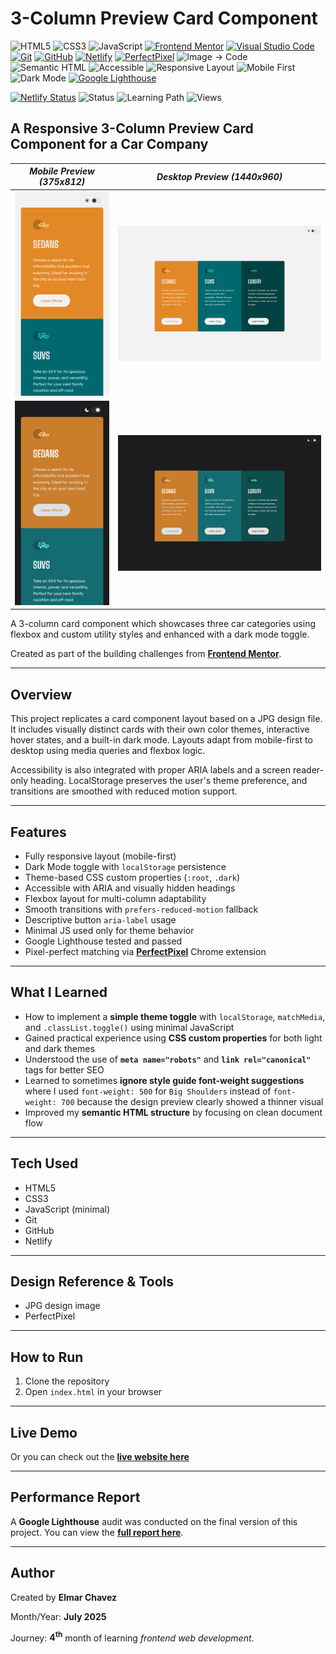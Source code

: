 # 3-Column Preview Card Component

![HTML5](https://img.shields.io/badge/HTML5-E34F26?style=for-the-badge&logo=html5&logoColor=white)
![CSS3](https://img.shields.io/badge/CSS3-1572B6?style=for-the-badge&logo=css3&logoColor=white)
![JavaScript](https://img.shields.io/badge/JavaScript-F7DF1E?style=for-the-badge&logo=javascript&logoColor=black)
[![Frontend Mentor](https://img.shields.io/badge/Frontend%20Mentor-3e54a3?style=for-the-badge&logo=frontendmentor&logoColor=white)](https://www.frontendmentor.io/)
[![Visual Studio Code](https://img.shields.io/badge/VS%20Code-007ACC?style=for-the-badge&logo=visual-studio-code&logoColor=white)](https://code.visualstudio.com/)
[![Git](https://img.shields.io/badge/Git-F05032?style=for-the-badge&logo=git&logoColor=white)](https://git-scm.com/)
[![GitHub](https://img.shields.io/badge/GitHub-181717?style=for-the-badge&logo=github&logoColor=white)](https://github.com/)
[![Netlify](https://img.shields.io/badge/Netlify-00C7B7?style=for-the-badge&logo=netlify&logoColor=white)](https://www.netlify.com/)
[![PerfectPixel](https://img.shields.io/badge/PerfectPixel-F56C94?style=for-the-badge)](https://chrome.google.com/webstore/detail/perfectpixel-by-welldonecod/dkaagdgjmgdmbnecmcefdhjekcoceebi)
![Image → Code](https://img.shields.io/badge/Image%20→%20Code-✔️-6a1b9a?style=for-the-badge&labelColor=2e003e&logoColor=white)
![Semantic HTML](https://img.shields.io/badge/Semantic%20HTML-ff9800?style=for-the-badge)
![Accessible](https://img.shields.io/badge/Accessibility-A11Y-0052cc?style=for-the-badge)
![Responsive Layout](https://img.shields.io/badge/Responsive%20Layout-Full%20Support-blue?style=for-the-badge)
![Mobile First](https://img.shields.io/badge/Mobile--First-Design-orange?style=for-the-badge)
![Dark Mode](https://img.shields.io/badge/Dark--Mode-Available-111?style=for-the-badge&logo=halfbrickstudios&logoColor=white)
[![Google Lighthouse](https://img.shields.io/badge/Lighthouse-Audit-00B0FF?style=for-the-badge&logo=lighthouse&logoColor=white)](./assets/downloads/lighthouse-performance-report.pdf)

[![Netlify Status](https://api.netlify.com/api/v1/badges/f85948f5-ee12-499d-94a8-2b718589657b/deploy-status)](https://three-column-preview-card-fm-jiro.netlify.app/)
![Status](https://img.shields.io/badge/status-complete-brightgreen)
![Learning Path](https://img.shields.io/badge/learning%20path-month%204-blue)
![Views](https://visitor-badge.laobi.icu/badge?page_id=CodingWithJiro.3-column-preview-card-component&left_text=repo%20views)

## A Responsive 3-Column Preview Card Component for a Car Company

| _Mobile Preview (375x812)_                                   | _Desktop Preview (1440x960)_                                    |
| ------------------------------------------------------------ | --------------------------------------------------------------- |
| ![Mobile](./assets/img/site-preview-mobile_375x812.png)      | ![Desktop](./assets/img/site-preview-desktop_1440x960.png)      |
| ![Mobile](./assets/img/site-preview-mobile-dark_375x812.png) | ![Desktop](./assets/img/site-preview-desktop-dark_1440x960.png) |

A 3-column card component which showcases three car categories using flexbox and custom utility styles and enhanced with a dark mode toggle.

Created as part of the building challenges from **[Frontend Mentor](https://www.frontendmentor.io/)**.

---

## Overview

This project replicates a card component layout based on a JPG design file. It includes visually distinct cards with their own color themes, interactive hover states, and a built-in dark mode. Layouts adapt from mobile-first to desktop using media queries and flexbox logic.

Accessibility is also integrated with proper ARIA labels and a screen reader-only heading. LocalStorage preserves the user's theme preference, and transitions are smoothed with reduced motion support.

---

## Features

- Fully responsive layout (mobile-first)
- Dark Mode toggle with `localStorage` persistence
- Theme-based CSS custom properties (`:root`, `.dark`)
- Accessible with ARIA and visually hidden headings
- Flexbox layout for multi-column adaptability
- Smooth transitions with `prefers-reduced-motion` fallback
- Descriptive button `aria-label` usage
- Minimal JS used only for theme behavior
- Google Lighthouse tested and passed
- Pixel-perfect matching via **[PerfectPixel](https://chrome.google.com/webstore/detail/perfectpixel-by-welldonecod/dkaagdgjmgdmbnecmcefdhjekcoceebi)** Chrome extension

---

## What I Learned

- How to implement a **simple theme toggle** with `localStorage`, `matchMedia`, and `.classList.toggle()` using minimal JavaScript
- Gained practical experience using **CSS custom properties** for both light and dark themes
- Understood the use of **`meta name="robots"`** and **`link rel="canonical"`** tags for better SEO
- Learned to sometimes **ignore style guide font-weight suggestions** where I used `font-weight: 500` for `Big Shoulders` instead of `font-weight: 700` because the design preview clearly showed a thinner visual
- Improved my **semantic HTML structure** by focusing on clean document flow

---

## Tech Used

- HTML5
- CSS3
- JavaScript (minimal)
- Git
- GitHub
- Netlify

---

## Design Reference & Tools

- JPG design image
- PerfectPixel

---

## How to Run

1. Clone the repository
2. Open `index.html` in your browser

---

## Live Demo

Or you can check out the **[live website here](https://three-column-preview-card-fm-jiro.netlify.app/)**

---

## Performance Report

A **Google Lighthouse** audit was conducted on the final version of this project. You can view the **[full report here](./assets/downloads/lighthouse-performance-report.pdf)**.

---

## Author

Created by **Elmar Chavez**

Month/Year: **July 2025**

Journey: **4<sup>th</sup>** month of learning _frontend web development_.
